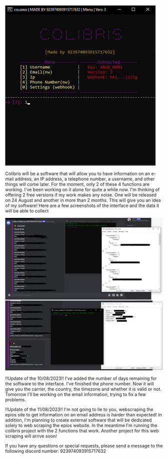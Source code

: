![c1](c1.png)

Colibris will be a software that will allow you to have information on an e-mail address, an IP address, a telephone number, a username, and other things will come later. For the moment, only 2 of these 4 functions are working. I've been working on it alone for quite a while now. I'm thinking of offering 2 free versions if my work makes any noise. One will be released on 24 August and another in more than 2 months. This will give you an idea of my software! Here are a few screenshots of the interface and the data it will be able to collect

![c2](c2.png)
![c3](c3.png)

!!Update of the 10/08/2023!!
I've added the number of days remaining for the software to the interface. I've finished the phone number. Now it will give you the carrier, the country, the timezone and whether it is valid or not. Tomorrow I'll be working on the email information, trying to fix a few problems. 

!!Update of the 11/08/2023!!
I'm not going to lie to you, webscraping the epios site to get information on an email address is harder than expected! In addition, I'm planning to create external software that will be dedicated solely to web scraping the epios website. In the meantime I'm running the colibris project with the 2 functions that work. Another project for this web scraping will arrive soon! 

If you have any questions or special requests, please send a message to the following discord number: 923974093915717632
